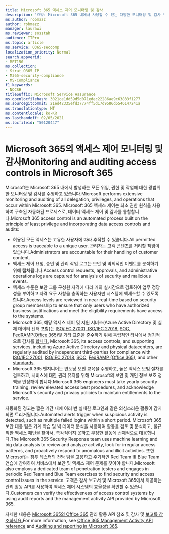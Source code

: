 ```yaml
---
title: Microsoft 365 액세스 제어 모니터링 및 감사
description: '요약: Microsoft 365 내에서 사용할 수 있는 다양한 모니터링 및 감사 액세스 제어에 대한 요약입니다.'
ms.author: robmazz
author: robmazz
manager: laurawi
ms.reviewer: sosstah
audience: ITPro
ms.topic: article
ms.service: O365-seccomp
localization_priority: Normal
search.appverid:
- MET150
ms.collection:
- Strat_O365_IP
- M365-security-compliance
- MS-Compliance
f1.keywords:
- NOCSH
titleSuffix: Microsoft Service Assurance
ms.openlocfilehash: 3021ce1dd59d5d071edec22286ae9c63833f1277
ms.sourcegitcommit: 21ed42335efd37774ff5d17d9586d5546147241a
ms.translationtype: MT
ms.contentlocale: ko-KR
ms.lasthandoff: 02/05/2021
ms.locfileid: "50120447"
---
```

# <a name="monitoring-and-auditing-access-controls-in-microsoft-365"></a><span data-ttu-id="065cb-103">Microsoft 365의 액세스 제어 모니터링 및 감사</span><span class="sxs-lookup"><span data-stu-id="065cb-103">Monitoring and auditing access controls in Microsoft 365</span></span>

<span data-ttu-id="065cb-104">Microsoft는 Microsoft 365 내에서 발생하는 모든 위임, 권한 및 작업에 대한 광범위한 모니터링 및 감사를 수행하고 있습니다.</span><span class="sxs-lookup"><span data-stu-id="065cb-104">Microsoft performs extensive monitoring and auditing of all delegation, privileges, and operations that occur within Microsoft 365.</span></span> <span data-ttu-id="065cb-105">Microsoft 365 액세스 제어는 최소 권한 원칙을 사용하여 구축된 자동화된 프로세스로, 데이터 액세스 제어 및 감사를 통합합니다.</span><span class="sxs-lookup"><span data-stu-id="065cb-105">Microsoft 365 access control is an automated process built on the principle of least privilege and incorporating data access controls and audits:</span></span>

- <span data-ttu-id="065cb-106">허용된 모든 액세스는 고유한 사용자에 따라 추적할 수 있습니다.</span><span class="sxs-lookup"><span data-stu-id="065cb-106">All permitted access is traceable to a unique user.</span></span> <span data-ttu-id="065cb-107">관리자는 고객 콘텐츠를 처리할 책임이 있습니다.</span><span class="sxs-lookup"><span data-stu-id="065cb-107">Administrators are accountable for their handling of customer content.</span></span>
- <span data-ttu-id="065cb-108">액세스 제어 요청, 승인 및 관리 작업 로그는 보안 및 악의적인 이벤트를 분석하기 위해 캡처됩니다.</span><span class="sxs-lookup"><span data-stu-id="065cb-108">Access control requests, approvals, and administrative operations logs are captured for analysis of security and malicious events.</span></span>
- <span data-ttu-id="065cb-109">액세스 수준은 보안 그룹 구성원 자격에 따라 거의 실시간으로 검토하여 업무 정당성을 부여하고 자격 요구 사항을 충족하는 사용자만 시스템에 액세스할 수 있도록 합니다.</span><span class="sxs-lookup"><span data-stu-id="065cb-109">Access levels are reviewed in near real-time based on security group membership to ensure that only users who have authorized business justifications and meet the eligibility requirements have access to the systems.</span></span>
- <span data-ttu-id="065cb-110">Microsoft 365, 해당 액세스 제어 및 지원 서비스(Azure Active Directory 및 실제 데이터 센터 포함)는 [ISO/IEC 27001, ISO/IEC 27018,](https://www.microsoft.com/TrustCenter/Compliance/iso-iec-27001) [SOC,](https://www.microsoft.com/TrustCenter/Compliance/SOC) [FedRAMP(Office 365)](https://www.microsoft.com/TrustCenter/Compliance/FedRAMP)및 기타 표준을 준수하기 위해 독립적인 타사에서 정기적으로 감사를 [합니다.](https://www.microsoft.com/TrustCenter/Compliance?service=Office#Icons) [](https://www.microsoft.com/TrustCenter/Compliance/iso-iec-27018)</span><span class="sxs-lookup"><span data-stu-id="065cb-110">Microsoft 365, its access controls, and supporting services, including Azure Active Directory and physical datacenters, are regularly audited by independent third-parties for compliance with [ISO/IEC 27001](https://www.microsoft.com/TrustCenter/Compliance/iso-iec-27001), [ISO/IEC 27018](https://www.microsoft.com/TrustCenter/Compliance/iso-iec-27018), [SOC](https://www.microsoft.com/TrustCenter/Compliance/SOC), [FedRAMP (Office 365)](https://www.microsoft.com/TrustCenter/Compliance/FedRAMP), and other [standards](https://www.microsoft.com/TrustCenter/Compliance?service=Office#Icons).</span></span>
- <span data-ttu-id="065cb-111">Microsoft 365 엔지니어는 연도당 보안 교육을 수행하고, 높은 액세스 모범 절차를 검토하고, 서비스에 대한 권리 유지를 위해 Microsoft의 보안 및 개인 정보 보호 정책을 인정해야 합니다.</span><span class="sxs-lookup"><span data-stu-id="065cb-111">Microsoft 365 engineers must take yearly security training, review elevated access best procedures, and acknowledge Microsoft's security and privacy policies to maintain entitlements to the service.</span></span>

<span data-ttu-id="065cb-112">자동화된 경고는 짧은 기간 내에 여러 번 실패한 로그인과 같은 의심스러운 활동이 감지되면 트리거됩니다.</span><span class="sxs-lookup"><span data-stu-id="065cb-112">Automated alerts trigger when suspicious activity is detected, such as multiple failed logins within a short period.</span></span> <span data-ttu-id="065cb-113">Microsoft 365 보안 대응 팀은 기계 학습 및 빅 데이터 분석을 사용하여 활동을 검토 및 분석하고, 불규칙한 액세스 패턴을 찾아서, 촉각적이지 못하고 부정한 활동에 선제적으로 대응합니다.</span><span class="sxs-lookup"><span data-stu-id="065cb-113">The Microsoft 365 Security Response team uses machine learning and big data analysis to review and analyze activity, look for irregular access patterns, and proactively respond to anomalous and illicit activities.</span></span> <span data-ttu-id="065cb-114">또한 Microsoft는 침투 테스터의 전담 팀을 고용하고 주기적인 Red Team 및 Blue Team 연습에 참여하여 서비스에서 보안 및 액세스 제어 문제를 찾아야 합니다.</span><span class="sxs-lookup"><span data-stu-id="065cb-114">Microsoft also employs a dedicated team of penetration testers and engages in periodic Red Team and Blue Team exercises to find security and access control issues in the service.</span></span> <span data-ttu-id="065cb-115">고객은 감사 보고서 및 Microsoft 365에서 제공하는 관리 활동 API를 사용하여 액세스 제어 시스템의 효율성을 확인할 수 있습니다.</span><span class="sxs-lookup"><span data-stu-id="065cb-115">Customers can verify the effectiveness of access control systems by using audit reports and the management activity API provided by Microsoft 365.</span></span>

<span data-ttu-id="065cb-116">자세한 내용은 [Microsoft 365의 Office 365](/office/office-365-management-api/office-365-management-activity-api-reference) 관리 활동 API 참조 및 감사 및 [보고를 참조하세요.](assurance-auditing-and-reporting-overview.md)</span><span class="sxs-lookup"><span data-stu-id="065cb-116">For more information, see [Office 365 Management Activity API reference](/office/office-365-management-api/office-365-management-activity-api-reference) and [Auditing and reporting in Microsoft 365](assurance-auditing-and-reporting-overview.md).</span></span>
